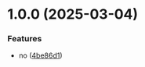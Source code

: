 # 1.0.0 (2025-03-04)


### Features

* no ([4be86d1](https://github.com/aaglushenok/git-extended/commit/4be86d1a2715a2209b9d9907e17c3981396422ce))



